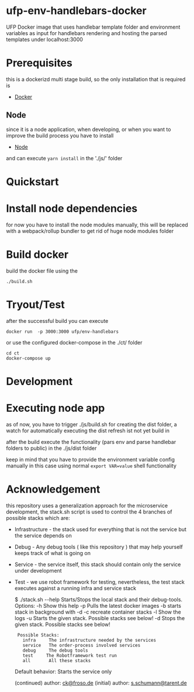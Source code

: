 # ufp-env-handlebars-docker
UFP Docker image that uses handlebar template folder and environment variables as input for handlebars rendering and hosting the parsed templates under localhost:3000


# Prerequisites

this is a dockerizd multi stage build, so the only installation that is required is

 - [Docker](https://www.docker.com/)
 
 ## Node
 
 since it is a node application, when developing, or when you want to improve the build process
 you have to install 
 
 
 - [Node](https://www.nodejs.org/)
 
 and can execute `yarn install` in the './js/' folder
 
 

# Quickstart

# Install node dependencies 

for now you have to install the node modules manually, this will be replaced with a webpack/rollup bundler to
get rid of huge node modules folder

# Build docker

build the docker file using the 

	./build.sh
	

# Tryout/Test

after the successful build you can execute

	docker run  -p 3000:3000 ufp/env-handlebars 

or use the configured docker-compose in the ./ct/ folder

	cd ct
	docker-compose up
	

# Development

# Executing node app

as of now, you have to trigger ./js/build.sh for creating the dist folder, a watch for automatically executing the
dist refresh ist not yet build in

after the build execute the functionality (pars env and parse handlebar folders to public) in the ./js/dist folder

keep in mind that you have to provide the environment variable config manually in this case using normal `export VAR=value`
shell functionality

# Acknowledgement 

this repository uses a generalization approach for the microservice development, the stack.sh script is used to control
the 4 branches of possible stacks which are:
- Infrastructure - the stack used for everything that is not the service but the service depends on
- Debug - Any debug tools ( like this repository ) that may help yourself keeps track of what is going on
- Service - the service itself, this stack should contain only the service under development
- Test - we use robot framework for testing, nevertheless, the test stack executes against a running infra and service stack


	$ ./stack.sh --help 
     Starts/Stops the local stack and their debug-tools.
     Options:
       -h          Show this help
       -p          Pulls the latest docker images
       -b          starts stack in background with -d
       -c          recreate container stacks
       -l          Show the logs
       -u <stack>  Starts the given stack. Possible stacks see below!
       -d <stack>  Stops the given stack. Possible stacks see below!
    
       Possible Stacks:
         infra     The infrastructure needed by the services
         service   The order-process involved services
         debug     The debug tools
         test     The Robotframework test run
         all       All these stacks
    
     Default behavior: Starts the service only
    
     (continued) author: ck@froso.de
     (initial) author: s.schumann@tarent.de
